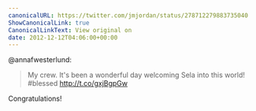 ```yaml
---
canonicalURL: https://twitter.com/jmjordan/status/278712279883735040
ShowCanonicalLink: true
CanonicalLinkText: View original on
date: 2012-12-12T04:06:00+00:00
---
```

@annafwesterlund:

> My crew.  It's been a wonderful day welcoming Sela into this world! #blessed http://t.co/gxjBgpGw

Congratulations!